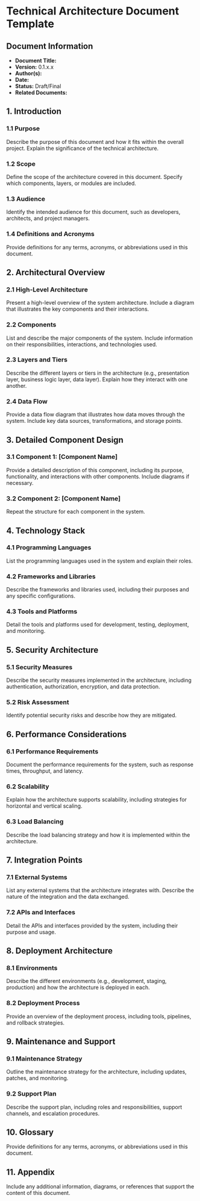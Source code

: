
# Technical Architecture Document Template

## Document Information
- **Document Title:** 
- **Version:** 0.1.x.x
- **Author(s):** 
- **Date:** 
- **Status:** Draft/Final
- **Related Documents:** 

## 1. Introduction
### 1.1 Purpose
Describe the purpose of this document and how it fits within the overall project. Explain the significance of the technical architecture.

### 1.2 Scope
Define the scope of the architecture covered in this document. Specify which components, layers, or modules are included.

### 1.3 Audience
Identify the intended audience for this document, such as developers, architects, and project managers.

### 1.4 Definitions and Acronyms
Provide definitions for any terms, acronyms, or abbreviations used in this document.

## 2. Architectural Overview
### 2.1 High-Level Architecture
Present a high-level overview of the system architecture. Include a diagram that illustrates the key components and their interactions.

### 2.2 Components
List and describe the major components of the system. Include information on their responsibilities, interactions, and technologies used.

### 2.3 Layers and Tiers
Describe the different layers or tiers in the architecture (e.g., presentation layer, business logic layer, data layer). Explain how they interact with one another.

### 2.4 Data Flow
Provide a data flow diagram that illustrates how data moves through the system. Include key data sources, transformations, and storage points.

## 3. Detailed Component Design
### 3.1 Component 1: [Component Name]
Provide a detailed description of this component, including its purpose, functionality, and interactions with other components. Include diagrams if necessary.

### 3.2 Component 2: [Component Name]
Repeat the structure for each component in the system.

## 4. Technology Stack
### 4.1 Programming Languages
List the programming languages used in the system and explain their roles.

### 4.2 Frameworks and Libraries
Describe the frameworks and libraries used, including their purposes and any specific configurations.

### 4.3 Tools and Platforms
Detail the tools and platforms used for development, testing, deployment, and monitoring.

## 5. Security Architecture
### 5.1 Security Measures
Describe the security measures implemented in the architecture, including authentication, authorization, encryption, and data protection.

### 5.2 Risk Assessment
Identify potential security risks and describe how they are mitigated.

## 6. Performance Considerations
### 6.1 Performance Requirements
Document the performance requirements for the system, such as response times, throughput, and latency.

### 6.2 Scalability
Explain how the architecture supports scalability, including strategies for horizontal and vertical scaling.

### 6.3 Load Balancing
Describe the load balancing strategy and how it is implemented within the architecture.

## 7. Integration Points
### 7.1 External Systems
List any external systems that the architecture integrates with. Describe the nature of the integration and the data exchanged.

### 7.2 APIs and Interfaces
Detail the APIs and interfaces provided by the system, including their purpose and usage.

## 8. Deployment Architecture
### 8.1 Environments
Describe the different environments (e.g., development, staging, production) and how the architecture is deployed in each.

### 8.2 Deployment Process
Provide an overview of the deployment process, including tools, pipelines, and rollback strategies.

## 9. Maintenance and Support
### 9.1 Maintenance Strategy
Outline the maintenance strategy for the architecture, including updates, patches, and monitoring.

### 9.2 Support Plan
Describe the support plan, including roles and responsibilities, support channels, and escalation procedures.

## 10. Glossary
Provide definitions for any terms, acronyms, or abbreviations used in this document.

## 11. Appendix
Include any additional information, diagrams, or references that support the content of this document.
